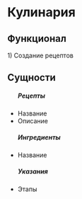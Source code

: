 <h1>Кулинария</h1>  

<h2>Функционал</h2>
<p>1) Создание рецептов </p>


<h2>Сущности</h2>
<ul>
    <h5>Рецепты</h5>
    <li>Название</li>
    <li>Описание</li>
</ul>

<ul>
    <h5>Ингредиенты</h5>
    <li>Название</li>
</ul>

<ul>
    <h5>Указания</h5>
    <li>Этапы</li>
</ul>
